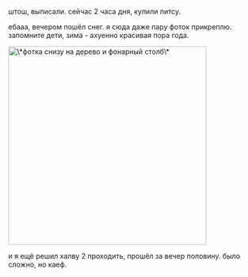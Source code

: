 штош, выписали. сейчас 2 часа дня, купили питсу.

ебааа, вечером пошёл снег. я сюда даже пару фоток прикреплю. запомните дети, зима - ахуенно красивая пора года.

<img src="https://vanbog335.github.io/files/img1.jpg" alt="\*фотка снизу на дерево и фонарный столб\*" width=400> 

и я ещё решил халву 2 проходить, прошёл за вечер половину. было сложно, но каеф.
